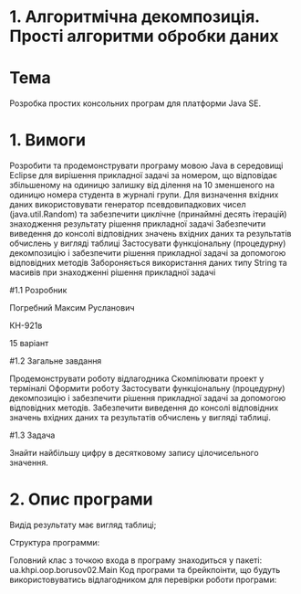 # 1. Алгоритмічна декомпозиція. Прості алгоритми обробки даних

# Тема

Розробка простих консольних програм для платформи Java SE.

# 1. Вимоги

Розробити та продемонструвати програму мовою Java в середовищі Eclipse для вирішення прикладної задачі за номером, що відповідає збільшеному на одиницю залишку від ділення на 10 зменшеного на одиницю номера студента в журналі групи.
Для визначення вхідних даних використовувати генератор псевдовипадкових чисел (java.util.Random) та забезпечити циклічне (принаймні десять ітерацій) знаходження результату рішення прикладної задачі
Забезпечити виведення до консолі відповідних значень вхідних даних та результатів обчислень у вигляді таблиці
Застосувати функціональну (процедурну) декомпозицію і забезпечити рішення прикладної задачі за допомогою відповідних методів
Забороняється використання даних типу String та масивів при знаходженні рішення прикладної задачі

#1.1 Розробник

Погребний Максим Русланович

КН-921в

15 варіант

#1.2 Загальне завдання

Продемонструвати роботу відлагодника
Скомпілювати проект у терміналі
Оформити роботу
Застосувати функціональну (процедурну) декомпозицію і забезпечити рішення прикладної задачі за допомогою відповідних методів.
Забезпечити виведення до консолі відповідних значень вхідних даних та результатів обчислень у вигляді таблиці.

#1.3 Задача

Знайти найбільшу цифру в десятковому запису цілочисельного значення.

# 2. Опис програми

Видід результату має вигляд таблиці;

Структура программи:

Головний клас з точкою входа в програму знаходиться у пакеті: ua.khpi.oop.borusov02.Main
Код програми та брейкпоінти, що будуть використовуватись відлагодником для перевірки роботи програми:
